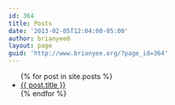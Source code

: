 ```yaml
---
id: 364
title: Posts
date: '2013-02-05T12:04:00-05:00'
author: brianyee0
layout: page
guid: 'http://www.brianyee.org/?page_id=364'
---
```



<ul>
  {% for post in site.posts %}
    <li>
      <a href="{{ post.url }}">{{ post.title }}</a>
    </li>
  {% endfor %}
</ul>
